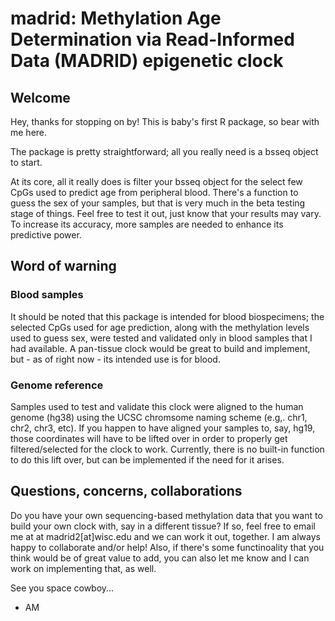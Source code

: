 # madrid: Methylation Age Determination via Read-Informed Data (MADRID) epigenetic clock

## Welcome
Hey, thanks for stopping on by! This is baby's first R package, so bear with me here.

The package is pretty straightforward; all you really need is a bsseq object to start.

At its core, all it really does is filter your bsseq object for the select few CpGs used to predict age from peripheral blood. There's a function to guess the sex of your samples, but that is very much in the beta testing stage of things. Feel free to test it out, just know that your results may vary. To increase its accuracy, more samples are needed to enhance its predictive power.

## Word of warning

### Blood samples
It should be noted that this package is intended for blood biospecimens; the selected CpGs used for age prediction, along with the methylation levels used to guess sex, were tested and validated only in blood samples that I had available. A pan-tissue clock would be great to build and implement, but - as of right now - its intended use is for blood. 

### Genome reference
Samples used to test and validate this clock were aligned to the human genome (hg38) using the UCSC chromsome naming scheme (e.g,. chr1, chr2, chr3, etc). If you happen to have aligned your samples to, say, hg19, those coordinates will have to be lifted over in order to properly get filtered/selected for the clock to work. Currently, there is no built-in function to do this lift over, but can be implemented if the need for it arises. 

## Questions, concerns, collaborations
Do you have your own sequencing-based methylation data that you want to build your own clock with, say in a different tissue? If so, feel free to email me at at madrid2[at]wisc.edu and we can work it out, together. I am always happy to collaborate and/or help! Also, if there's some functinoality that you think would be of great value to add, you can also let me know and I can work on implementing that, as well.

See you space cowboy...
- AM
